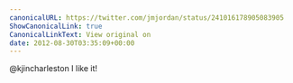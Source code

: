 ```yaml
---
canonicalURL: https://twitter.com/jmjordan/status/241016178905083905
ShowCanonicalLink: true
CanonicalLinkText: View original on
date: 2012-08-30T03:35:09+00:00
---
```

@kjincharleston I like it!